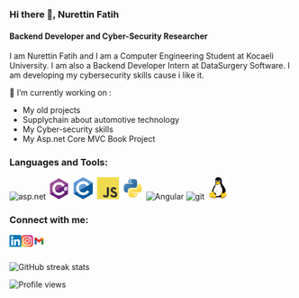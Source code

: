 [//]:[![MasterHead](https://avatars.githubusercontent.com/u/43918312?s=400&u=fa5b2a6b55e77cea7e4f7235bbfedb54eae55490&v=4)](https://github.com/nfatihakkin)
### Hi there 👋, Nurettin Fatih
#### Backend Developer and Cyber-Security Researcher
I am Nurettin Fatih and I am a Computer Engineering Student at Kocaeli University. I am also a Backend Developer Intern at DataSurgery Software. I am developing my cybersecurity skills cause i like it.

🔭 I’m currently working on :
- My old projects
- Supplychain about automotive technology
- My Cyber-security skills
- My Asp.net Core MVC Book Project 

<h3 align="left">Languages and Tools:</h3>
<p align="left">
<img src="http://www.semihduran.com/wp-content/uploads/2014/12/asp_net.png"  alt="asp.net" width="38">
<img src="https://raw.githubusercontent.com/devicons/devicon/master/icons/csharp/csharp-original.svg"  alt="C#" width="38">
<img src="https://raw.githubusercontent.com/devicons/devicon/master/icons/c/c-original.svg"  alt="C" width="40" height="40"/>
<img src="https://raw.githubusercontent.com/devicons/devicon/master/icons/javascript/javascript-original.svg"  alt="JavaScript" width="40" height="40"/>
<img src="https://raw.githubusercontent.com/devicons/devicon/master/icons/python/python-original.svg" alt="Python"  width="40" height="40"/>
<img src="https://angular.io/assets/images/logos/angular/angular.svg" alt="Angular" width="40" target="_blank" height="40"/>
<img src="https://www.vectorlogo.zone/logos/git-scm/git-scm-icon.svg" alt="git" width="40" height="40"/>
<img src="https://raw.githubusercontent.com/devicons/devicon/master/icons/linux/linux-original.svg" alt="linux" width="40" height="40"/> 
<br />


<h3 align="left">Connect with me:</h3>
<p align="left">
<a href="https://www.linkedin.com/in/nfatihakkin/"><img align="left" src="https://github.com/nfatihakkin/nfatihakkin/blob/main/images/linkedin.png" alt="LinkedIn" width="21px"/></a>
<a href="https://www.instagram.com/nfatihakkin/"><img align="left" src="https://github.com/nfatihakkin/nfatihakkin/blob/main/images/instagram.png" alt="Instagram" width="21px"/></a>
<a href="nfatihakkin@gmail.com"><img align="left" src="https://github.com/nfatihakkin/nfatihakkin/blob/main/images/gmail.jpg" alt="Mail" width="21px"/></a>
</p>
<br /><br />


![GitHub streak stats](https://github-readme-streak-stats.herokuapp.com/?user=nfatihakkin)  

![Profile views](https://gpvc.arturio.dev/nfatihakkin)  
<!--
**nfatihakkin/nfatihakkin** is a ✨ _special_ ✨ repository because its `README.md` (this file) appears on your GitHub profile.

Here are some ideas to get you started:

- 🔭 I’m currently working on ...
- 🌱 I’m currently learning ...
- 👯 I’m looking to collaborate on ...
- 🤔 I’m looking for help with ...
- 💬 Ask me about ...
- 📫 How to reach me: ...
- 😄 Pronouns: ...
- ⚡ Fun fact: ...
-->
